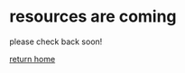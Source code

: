 # resources are coming
please check back soon!

[return home](https://www.indigenousengineering.github.io)
